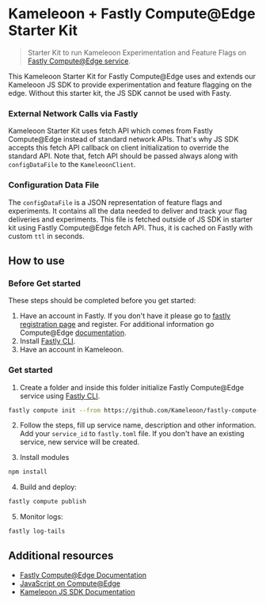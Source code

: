 # Kameleoon + Fastly Compute@Edge Starter Kit

> Starter Kit to run Kameleoon Experimentation and Feature Flags on [Fastly Compute@Edge service](https://www.fastly.com/products/edge-compute).

This Kameleoon Starter Kit for Fastly Compute@Edge uses and extends our Kameleoon JS SDK to provide experimentation and feature flagging on the edge. Without this starter kit, the JS SDK cannot be used with Fasty.

### External Network Calls via Fastly

Kameleoon Starter Kit uses fetch API which comes from Fastly Compute@Edge instead of standard network APIs. That's why JS SDK accepts this fetch API callback on client initialization to override the standard API. Note that, fetch API should be passed always along with `configDataFile` to the `KameleoonClient`.

### Configuration Data File

The `configDataFile` is a JSON representation of feature flags and experiments. It contains all the data needed to deliver and track your flag deliveries and experiments. This file is fetched outside of JS SDK in starter kit using Fastly Compute@Edge fetch API. Thus, it is cached on Fastly with custom `ttl` in seconds.

## How to use

### Before Get started

These steps should be completed before you get started:

1. Have an account in Fastly. If you don't have it please go to [fastly registration page](https://www.fastly.com/signup) and register. For additional information go Compute@Edge [documentation](https://developer.fastly.com/learning/compute).
2. Install [Fastly CLI](https://developer.fastly.com/learning/tools/cli).
3. Have an account in Kameleoon.

### Get started

1. Create a folder and inside this folder initialize Fastly Compute@Edge service using [Fastly CLI](https://developer.fastly.com/reference/cli).

```sh
fastly compute init --from https://github.com/Kameleoon/fastly-compute-starter-kit
```

2. Follow the steps, fill up service name, description and other information. Add your `service_id` to `fastly.toml` file. If you don't have an existing service, new service will be created.

3. Install modules

```sh
npm install
```

4. Build and deploy:

```sh
fastly compute publish
```

5. Monitor logs:

```sh
fastly log-tails
```

## Additional resources

- [Fastly Compute@Edge Documentation](https://docs.fastly.com/products/compute-at-edge)
- [JavaScript on Compute@Edge](https://developer.fastly.com/learning/compute/javascript)
- [Kameleoon JS SDK Documentation](https://developers.kameleoon.com/javascript-sdk.html)
